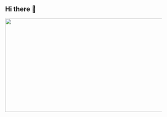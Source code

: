 ## Hi there 👋

<!--
**rhehdgus8831/rhehdgus8831** is a ✨ _special_ ✨ repository because its `README.md` (this file) appears on your GitHub profile.

Here are some ideas to get you started:

- 🔭 I’m currently working on ...
- 🌱 I’m currently learning ...
- 👯 I’m looking to collaborate on ...
- 🤔 I’m looking for help with ...
- 💬 Ask me about ...
- 📫 How to reach me: ...
- 😄 Pronouns: ...
- ⚡ Fun fact: ...
-->


<a href="https://www.gitanimals.org/en_US?utm_medium=image&utm_source=rhehdgus8831&utm_content=farm">
<img
  src="https://render.gitanimals.org/farms/rhehdgus8831"
  width="600"
  height="300"
/>
</a>
